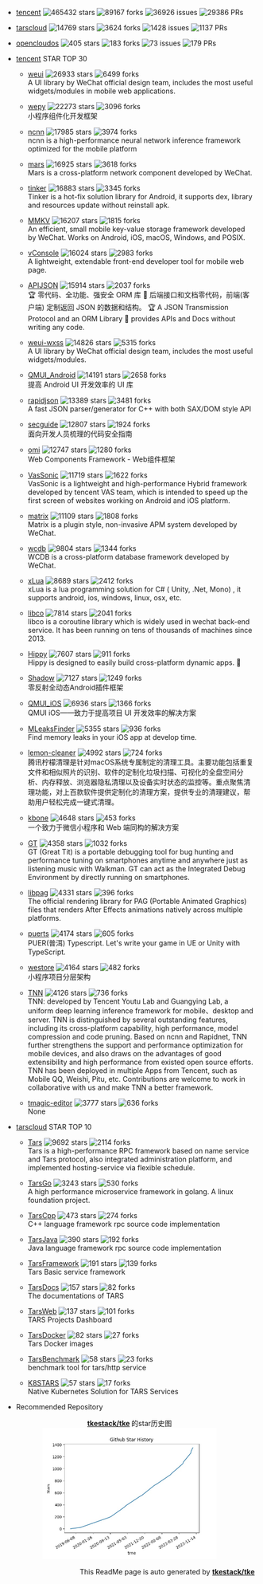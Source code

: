 
+ [tencent](https://github.com/tencent)
![465432 stars](https://img.shields.io/badge/Stars-465432-green)
![89167 forks](https://img.shields.io/badge/Forks-89167-green)
![36926 issues](https://img.shields.io/badge/Issues-36926-green)
![29386 PRs](https://img.shields.io/badge/PRs-29386-green)

+ [tarscloud](https://github.com/tarscloud)
![14769 stars](https://img.shields.io/badge/Stars-14769-green)
![3624 forks](https://img.shields.io/badge/Forks-3624-green)
![1428 issues](https://img.shields.io/badge/Issues-1428-green)
![1137 PRs](https://img.shields.io/badge/PRs-1137-green)

+ [opencloudos](https://github.com/opencloudos)
![405 stars](https://img.shields.io/badge/Stars-405-green)
![183 forks](https://img.shields.io/badge/Forks-183-green)
![73 issues](https://img.shields.io/badge/Issues-73-green)
![179 PRs](https://img.shields.io/badge/PRs-179-green)



+ [tencent](https://github.com/tencent) STAR TOP 30
    
    + [weui](https://github.com/tencent/weui) 
    ![26933 stars](https://img.shields.io/badge/Stars-26933-green)
    ![6499 forks](https://img.shields.io/badge/Forks-6499-green)  
    A UI library by WeChat official design team, includes the most useful widgets/modules in mobile web applications.
    
    + [wepy](https://github.com/tencent/wepy) 
    ![22273 stars](https://img.shields.io/badge/Stars-22273-green)
    ![3096 forks](https://img.shields.io/badge/Forks-3096-green)  
    小程序组件化开发框架
    
    + [ncnn](https://github.com/tencent/ncnn) 
    ![17985 stars](https://img.shields.io/badge/Stars-17985-green)
    ![3974 forks](https://img.shields.io/badge/Forks-3974-green)  
    ncnn is a high-performance neural network inference framework optimized for the mobile platform
    
    + [mars](https://github.com/tencent/mars) 
    ![16925 stars](https://img.shields.io/badge/Stars-16925-green)
    ![3618 forks](https://img.shields.io/badge/Forks-3618-green)  
    Mars is a cross-platform network component  developed by WeChat.
    
    + [tinker](https://github.com/tencent/tinker) 
    ![16883 stars](https://img.shields.io/badge/Stars-16883-green)
    ![3345 forks](https://img.shields.io/badge/Forks-3345-green)  
    Tinker is a hot-fix solution library for Android, it supports dex, library and resources update without reinstall apk.
    
    + [MMKV](https://github.com/tencent/MMKV) 
    ![16207 stars](https://img.shields.io/badge/Stars-16207-green)
    ![1815 forks](https://img.shields.io/badge/Forks-1815-green)  
    An efficient, small mobile key-value storage framework developed by WeChat. Works on Android, iOS, macOS, Windows, and POSIX.
    
    + [vConsole](https://github.com/tencent/vConsole) 
    ![16024 stars](https://img.shields.io/badge/Stars-16024-green)
    ![2983 forks](https://img.shields.io/badge/Forks-2983-green)  
    A lightweight, extendable front-end developer tool for mobile web page.
    
    + [APIJSON](https://github.com/tencent/APIJSON) 
    ![15914 stars](https://img.shields.io/badge/Stars-15914-green)
    ![2037 forks](https://img.shields.io/badge/Forks-2037-green)  
    🏆 零代码、全功能、强安全 ORM 库 🚀 后端接口和文档零代码，前端(客户端) 定制返回 JSON 的数据和结构。 🏆 A JSON Transmission Protocol and an ORM Library 🚀  provides APIs and Docs without writing any code.
    
    + [weui-wxss](https://github.com/tencent/weui-wxss) 
    ![14826 stars](https://img.shields.io/badge/Stars-14826-green)
    ![5315 forks](https://img.shields.io/badge/Forks-5315-green)  
    A UI library by WeChat official design team, includes the most useful widgets/modules.
    
    + [QMUI_Android](https://github.com/tencent/QMUI_Android) 
    ![14191 stars](https://img.shields.io/badge/Stars-14191-green)
    ![2658 forks](https://img.shields.io/badge/Forks-2658-green)  
    提高 Android UI 开发效率的 UI 库
    
    + [rapidjson](https://github.com/tencent/rapidjson) 
    ![13389 stars](https://img.shields.io/badge/Stars-13389-green)
    ![3481 forks](https://img.shields.io/badge/Forks-3481-green)  
    A fast JSON parser/generator for C++ with both SAX/DOM style API
    
    + [secguide](https://github.com/tencent/secguide) 
    ![12807 stars](https://img.shields.io/badge/Stars-12807-green)
    ![1924 forks](https://img.shields.io/badge/Forks-1924-green)  
    面向开发人员梳理的代码安全指南
    
    + [omi](https://github.com/tencent/omi) 
    ![12747 stars](https://img.shields.io/badge/Stars-12747-green)
    ![1280 forks](https://img.shields.io/badge/Forks-1280-green)  
    Web Components Framework - Web组件框架
    
    + [VasSonic](https://github.com/tencent/VasSonic) 
    ![11719 stars](https://img.shields.io/badge/Stars-11719-green)
    ![1622 forks](https://img.shields.io/badge/Forks-1622-green)  
    VasSonic is a lightweight and high-performance Hybrid framework developed by tencent VAS team, which is intended to speed up the first screen of websites working on Android and iOS platform. 
    
    + [matrix](https://github.com/tencent/matrix) 
    ![11109 stars](https://img.shields.io/badge/Stars-11109-green)
    ![1808 forks](https://img.shields.io/badge/Forks-1808-green)  
    Matrix is a plugin style, non-invasive APM system developed by WeChat.
    
    + [wcdb](https://github.com/tencent/wcdb) 
    ![9804 stars](https://img.shields.io/badge/Stars-9804-green)
    ![1344 forks](https://img.shields.io/badge/Forks-1344-green)  
    WCDB is a cross-platform database framework developed by WeChat.
    
    + [xLua](https://github.com/tencent/xLua) 
    ![8689 stars](https://img.shields.io/badge/Stars-8689-green)
    ![2412 forks](https://img.shields.io/badge/Forks-2412-green)  
    xLua is a lua programming solution for  C# ( Unity, .Net, Mono) , it supports android, ios, windows, linux, osx, etc.
    
    + [libco](https://github.com/tencent/libco) 
    ![7814 stars](https://img.shields.io/badge/Stars-7814-green)
    ![2041 forks](https://img.shields.io/badge/Forks-2041-green)  
    libco is a coroutine library which is widely used in wechat  back-end service. It has been running on tens of thousands of machines since 2013.
    
    + [Hippy](https://github.com/tencent/Hippy) 
    ![7607 stars](https://img.shields.io/badge/Stars-7607-green)
    ![911 forks](https://img.shields.io/badge/Forks-911-green)  
    Hippy is designed to easily build cross-platform dynamic apps. 👏
    
    + [Shadow](https://github.com/tencent/Shadow) 
    ![7127 stars](https://img.shields.io/badge/Stars-7127-green)
    ![1249 forks](https://img.shields.io/badge/Forks-1249-green)  
    零反射全动态Android插件框架
    
    + [QMUI_iOS](https://github.com/tencent/QMUI_iOS) 
    ![6936 stars](https://img.shields.io/badge/Stars-6936-green)
    ![1366 forks](https://img.shields.io/badge/Forks-1366-green)  
    QMUI iOS——致力于提高项目 UI 开发效率的解决方案
    
    + [MLeaksFinder](https://github.com/tencent/MLeaksFinder) 
    ![5355 stars](https://img.shields.io/badge/Stars-5355-green)
    ![936 forks](https://img.shields.io/badge/Forks-936-green)  
    Find memory leaks in your iOS app at develop time.
    
    + [lemon-cleaner](https://github.com/tencent/lemon-cleaner) 
    ![4992 stars](https://img.shields.io/badge/Stars-4992-green)
    ![724 forks](https://img.shields.io/badge/Forks-724-green)  
    腾讯柠檬清理是针对macOS系统专属制定的清理工具。主要功能包括重复文件和相似照片的识别、软件的定制化垃圾扫描、可视化的全盘空间分析、内存释放、浏览器隐私清理以及设备实时状态的监控等。重点聚焦清理功能，对上百款软件提供定制化的清理方案，提供专业的清理建议，帮助用户轻松完成一键式清理。
    
    + [kbone](https://github.com/tencent/kbone) 
    ![4648 stars](https://img.shields.io/badge/Stars-4648-green)
    ![453 forks](https://img.shields.io/badge/Forks-453-green)  
    一个致力于微信小程序和 Web 端同构的解决方案
    
    + [GT](https://github.com/tencent/GT) 
    ![4358 stars](https://img.shields.io/badge/Stars-4358-green)
    ![1032 forks](https://img.shields.io/badge/Forks-1032-green)  
    GT (Great Tit) is a portable debugging tool for bug hunting and performance tuning on smartphones anytime and anywhere just as listening music with Walkman. GT can act as the Integrated Debug Environment by directly running on smartphones.
    
    + [libpag](https://github.com/tencent/libpag) 
    ![4331 stars](https://img.shields.io/badge/Stars-4331-green)
    ![396 forks](https://img.shields.io/badge/Forks-396-green)  
    The official rendering library for PAG (Portable Animated Graphics) files that renders After Effects animations natively across multiple platforms.
    
    + [puerts](https://github.com/tencent/puerts) 
    ![4174 stars](https://img.shields.io/badge/Stars-4174-green)
    ![605 forks](https://img.shields.io/badge/Forks-605-green)  
    PUER(普洱) Typescript. Let's write your game in UE or Unity with TypeScript.
    
    + [westore](https://github.com/tencent/westore) 
    ![4164 stars](https://img.shields.io/badge/Stars-4164-green)
    ![482 forks](https://img.shields.io/badge/Forks-482-green)  
    小程序项目分层架构
    
    + [TNN](https://github.com/tencent/TNN) 
    ![4126 stars](https://img.shields.io/badge/Stars-4126-green)
    ![736 forks](https://img.shields.io/badge/Forks-736-green)  
    TNN: developed by Tencent Youtu Lab and Guangying Lab, a uniform deep learning inference framework for mobile、desktop and server. TNN is distinguished by several outstanding features, including its cross-platform capability, high performance, model compression and code pruning. Based on ncnn and Rapidnet, TNN further strengthens the support and performance optimization for mobile devices, and also draws on the advantages of good extensibility and high performance from existed open source efforts. TNN has been deployed in multiple Apps from Tencent, such as Mobile QQ, Weishi, Pitu, etc. Contributions are welcome to work in collaborative with us and make TNN a better framework. 
    
    + [tmagic-editor](https://github.com/tencent/tmagic-editor) 
    ![3777 stars](https://img.shields.io/badge/Stars-3777-green)
    ![636 forks](https://img.shields.io/badge/Forks-636-green)  
    None
    

+ [tarscloud](https://github.com/tarscloud) STAR TOP 10
    
    + [Tars](https://github.com/tarscloud/Tars) 
    ![9692 stars](https://img.shields.io/badge/Stars-9692-green)
    ![2114 forks](https://img.shields.io/badge/Forks-2114-green)  
    Tars is a high-performance RPC framework based on name service and Tars protocol, also integrated administration platform, and implemented hosting-service via flexible schedule.
    
    + [TarsGo](https://github.com/tarscloud/TarsGo) 
    ![3243 stars](https://img.shields.io/badge/Stars-3243-green)
    ![530 forks](https://img.shields.io/badge/Forks-530-green)  
    A  high performance microservice  framework  in golang. A linux foundation project.
    
    + [TarsCpp](https://github.com/tarscloud/TarsCpp) 
    ![473 stars](https://img.shields.io/badge/Stars-473-green)
    ![274 forks](https://img.shields.io/badge/Forks-274-green)  
    C++ language framework rpc source code implementation
    
    + [TarsJava](https://github.com/tarscloud/TarsJava) 
    ![390 stars](https://img.shields.io/badge/Stars-390-green)
    ![192 forks](https://img.shields.io/badge/Forks-192-green)  
    Java language framework rpc source code implementation
    
    + [TarsFramework](https://github.com/tarscloud/TarsFramework) 
    ![191 stars](https://img.shields.io/badge/Stars-191-green)
    ![139 forks](https://img.shields.io/badge/Forks-139-green)  
    Tars Basic service framework
    
    + [TarsDocs](https://github.com/tarscloud/TarsDocs) 
    ![157 stars](https://img.shields.io/badge/Stars-157-green)
    ![82 forks](https://img.shields.io/badge/Forks-82-green)  
    The documentations of TARS
    
    + [TarsWeb](https://github.com/tarscloud/TarsWeb) 
    ![137 stars](https://img.shields.io/badge/Stars-137-green)
    ![101 forks](https://img.shields.io/badge/Forks-101-green)  
    TARS Projects Dashboard
    
    + [TarsDocker](https://github.com/tarscloud/TarsDocker) 
    ![82 stars](https://img.shields.io/badge/Stars-82-green)
    ![27 forks](https://img.shields.io/badge/Forks-27-green)  
    Tars Docker  images
    
    + [TarsBenchmark](https://github.com/tarscloud/TarsBenchmark) 
    ![58 stars](https://img.shields.io/badge/Stars-58-green)
    ![23 forks](https://img.shields.io/badge/Forks-23-green)  
    benchmark tool for tars/http service
    
    + [K8STARS](https://github.com/tarscloud/K8STARS) 
    ![57 stars](https://img.shields.io/badge/Stars-57-green)
    ![17 forks](https://img.shields.io/badge/Forks-17-green)  
    Native Kubernetes  Solution for TARS Services
    


+ Recommended Repository  
<p align="center">
      <strong>
        <a href="https://github.com/tkestack/tke" target="_blank">tkestack/tke</a>
      </strong>  的star历史图
  <br>
  <img src="https://raw.githubusercontent.com/ButterAndButterfly/GithubTools/master/data/stars_history.jpg" width="350px"></img>    
</p>

<p align="right">
      This ReadMe page is auto generated by 
      <strong>
        <a href="https://github.com/tkestack/tke" target="_blank">tkestack/tke</a><br>
      </strong>   
</p>